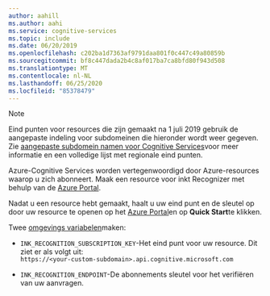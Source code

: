 ```yaml
---
author: aahill
ms.author: aahi
ms.service: cognitive-services
ms.topic: include
ms.date: 06/20/2019
ms.openlocfilehash: c202ba1d7363af9791daa801f0c447c49a80859b
ms.sourcegitcommit: bf8c447dada2b4c8af017ba7ca8bfd80f943d508
ms.translationtype: MT
ms.contentlocale: nl-NL
ms.lasthandoff: 06/25/2020
ms.locfileid: "85378479"
---
```

>[!NOTE]
> Eind punten voor resources die zijn gemaakt na 1 juli 2019 gebruik de aangepaste indeling voor subdomeinen die hieronder wordt weer gegeven. Zie [aangepaste subdomein namen voor Cognitive Services](https://docs.microsoft.com/azure/cognitive-services/cognitive-services-custom-subdomains)voor meer informatie en een volledige lijst met regionale eind punten. 

Azure-Cognitive Services worden vertegenwoordigd door Azure-resources waarop u zich abonneert. Maak een resource voor inkt Recognizer met behulp van de [Azure Portal](../../cognitive-services-apis-create-account.md).

Nadat u een resource hebt gemaakt, haalt u uw eind punt en de sleutel op door uw resource te openen op het [Azure Portal](https://ms.portal.azure.com#blade/HubsExtension/BrowseResourceGroupBlade)en op **Quick Start**te klikken.

Twee [omgevings variabelen](../../cognitive-services-apis-create-account.md#get-the-keys-for-your-resource)maken:

* `INK_RECOGNITION_SUBSCRIPTION_KEY`-Het eind punt voor uw resource. Dit ziet er als volgt uit: <br> `https://<your-custom-subdomain>.api.cognitive.microsoft.com` 

* `INK_RECOGNITION_ENDPOINT`-De abonnements sleutel voor het verifiëren van uw aanvragen.   
